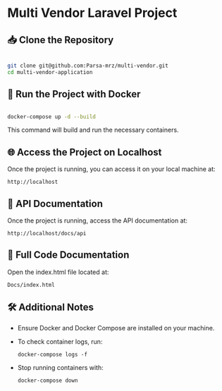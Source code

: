 # Multi Vendor Laravel Project

## 📥 Clone the Repository
```sh

git clone git@github.com:Parsa-mrz/multi-vendor.git
cd multi-vendor-application
```

## 🚀 Run the Project with Docker
```sh

docker-compose up -d --build
```
This command will build and run the necessary containers.

## 🌐 Access the Project on Localhost
Once the project is running, you can access it on your local machine at:
```
http://localhost
```

## 📜 API Documentation
Once the project is running, access the API documentation at:
``` 
http://localhost/docs/api
```

## 📂 Full Code Documentation
Open the index.html file located at:
```
Docs/index.html
```

## 🛠 Additional Notes

- Ensure Docker and Docker Compose are installed on your machine.

- To check container logs, run:
  ```
  docker-compose logs -f
  ```

- Stop running containers with:
  ```
  docker-compose down
  ```